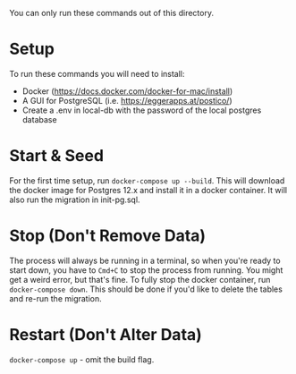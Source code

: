 You can only run these commands out of this directory.

# Setup
To run these commands you will need to install:
- Docker (https://docs.docker.com/docker-for-mac/install)
- A GUI for PostgreSQL (i.e. https://eggerapps.at/postico/)
- Create a .env in local-db with the password of the local postgres database

# Start & Seed
For the first time setup, run `docker-compose up --build`. This will download the docker image for Postgres 12.x and install it in a docker container. It will also run the migration in init-pg.sql.

# Stop (Don't Remove Data)
The process will always be running in a terminal, so when you're ready to start down, you have to `Cmd+C` to stop the process from running. You might get a weird error, but that's fine. To fully stop the docker container, run `docker-compose down`. This should be done if you'd like to delete the tables and re-run the migration.

# Restart (Don't Alter Data)
`docker-compose up` - omit the build flag.